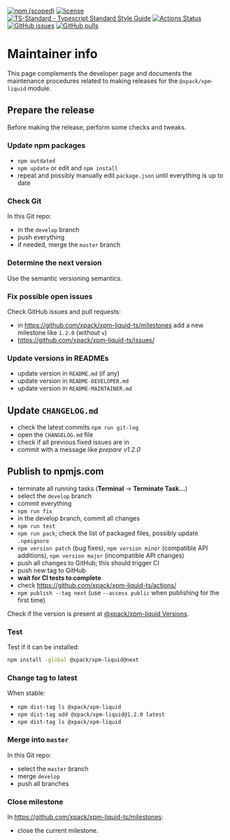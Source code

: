 [![npm (scoped)](https://img.shields.io/npm/v/@xpack/xpm-liquid.svg)](https://www.npmjs.com/package/@xpack/xpm-liquid/)
[![license](https://img.shields.io/github/license/xpack/xpm-liquid-ts.svg)](https://github.com/xpack/xpm-liquid-ts/blob/xpack/LICENSE)
[![TS-Standard - Typescript Standard Style Guide](https://badgen.net/badge/code%20style/ts-standard/blue?icon=typescript)](https://github.com/standard/ts-standard/)
[![Actions Status](https://github.com/xpack/xpm-liquid-ts/workflows/CI%20on%20Push/badge.svg)](https://github.com/xpack/xpm-liquid-ts/actions/)
[![GitHub issues](https://img.shields.io/github/issues/xpack/xpm-liquid-ts.svg)](https://github.com/xpack/xpm-liquid-ts/issues/)
[![GitHub pulls](https://img.shields.io/github/issues-pr/xpack/xpm-liquid-ts.svg)](https://github.com/xpack/xpm-liquid-ts/pulls/)

# Maintainer info

This page complements the developer page and documents the
maintenance procedures related to making releases for the
`@xpack/xpm-liquid` module.

## Prepare the release

Before making the release, perform some checks and tweaks.

### Update npm packages

- `npm outdated`
- `npm update` or edit and `npm install`
- repeat and possibly manually edit `package.json` until everything is
  up to date

### Check Git

In this Git repo:

- in the `develop` branch
- push everything
- if needed, merge the `master` branch

### Determine the next version

Use the semantic versioning semantics.

### Fix possible open issues

Check GitHub issues and pull requests:

- in <https://github.com/xpack/xpm-liquid-ts/milestones>
add a new milestone like `1.2.0` (without `v`)
- <https://github.com/xpack/xpm-liquid-ts/issues/>

### Update versions in READMEs

- update version in `README.md` (if any)
- update version in `README-DEVELOPER.md`
- update version in `README-MAINTAINER.md`

## Update `CHANGELOG.md`

- check the latest commits `npm run git-log`
- open the `CHANGELOG.md` file
- check if all previous fixed issues are in
- commit with a message like _prepare v1.2.0_

## Publish to npmjs.com

- terminate all running tasks (**Terminal** → **Terminate Task...**)
- select the `develop` branch
- commit everything
- `npm run fix`
- in the develop branch, commit all changes
- `npm run test`
- `npm run pack`; check the list of packaged files, possibly
  update `.npmignore`
- `npm version patch` (bug fixes), `npm version minor` (compatible API
  additions), `npm version major` (incompatible API changes)
- push all changes to GitHub; this should trigger CI
- push new tag to GitHub
- **wait for CI tests to complete**
- check <https://github.com/xpack/xpm-liquid-ts/actions/>
- `npm publish --tag next` (use `--access public` when publishing for the first time)

Check if the version is present at
[@xpack/xpm-liquid Versions](https://www.npmjs.com/package/@xpack/xpm-liquid?activeTab=versions).

### Test

Test if it can be installed:

```sh
npm install -global @xpack/xpm-liquid@next
```

### Change tag to latest

When stable:

- `npm dist-tag ls @xpack/xpm-liquid`
- `npm dist-tag add @xpack/xpm-liquid@1.2.0 latest`
- `npm dist-tag ls @xpack/xpm-liquid`

### Merge into `master`

In this Git repo:

- select the `master` branch
- merge `develop`
- push all branches

### Close milestone

In <https://github.com/xpack/xpm-liquid-ts/milestones>:

- close the current milestone.
